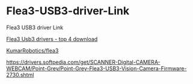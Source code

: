 # Flea3-USB3-driver-Link
Flea3 USB3 driver Link

[Flea3 Usb3 drivers - top 4 download](https://drivers.top4download.com/free-flea3-usb3/)

[KumarRobotics/flea3](https://github.com/KumarRobotics/flea3)

https://drivers.softpedia.com/get/SCANNER-Digital-CAMERA-WEBCAM/Point-Grey/Point-Grey-Flea3-USB3-Vision-Camera-Firmware-2730.shtml
